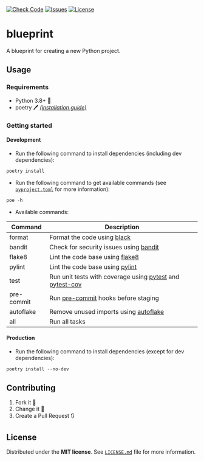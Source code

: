 [![Check Code](https://github.com/Aymane11/blueprint/actions/workflows/check_code.yaml/badge.svg)](https://github.com/Aymane11/blueprint/actions/workflows/check_code.yaml)
[![Issues](https://img.shields.io/github/issues/Aymane11/blueprint)](https://github.com/Aymane11/blueprint/issues)
[![License](https://img.shields.io/badge/License-MIT-blue.svg)](https://opensource.org/licenses/MIT)
# blueprint

A blueprint for creating a new Python project.

## Usage
### Requirements
- Python 3.8+ :snake:
- poetry :pen: _[(installation guide)](https://github.com/python-poetry/poetry#installation)_

### Getting started
#### Development
- Run the following command to install dependencies (including dev dependencies):
```python
poetry install
```
- Run the following command to get available commands (see [`pyproject.toml`](https://github.com/Aymane11/blueprint/blob/main/pyproject.toml#L24) for more information):
```python
poe -h
```
- Available commands:

| Command    | Description                                                                                                                                |
|------------|--------------------------------------------------------------------------------------------------------------------------------------------|
| format     | Format the code using [black](https://github.com/psf/black)                                                                                |
| bandit     | Check for security issues using [bandit](https://github.com/PyCQA/bandit)                                                                  |
| flake8     | Lint the code base using [flake8](https://github.com/PyCQA/flake8)                                                                         |
| pylint     | Lint the code base using [pylint](https://github.com/PyCQA/pylint)                                                                         |
| test       | Run unit tests with coverage using [pytest](https://docs.pytest.org/en/latest/) and [pytest-cov](https://github.com/pytest-dev/pytest-cov) |
| pre-commit | Run [pre-commit](https://github.com/pre-commit/pre-commit) hooks before staging                                                            |
| autoflake  | Remove unused imports using [autoflake](https://github.com/PyCQA/autoflake)                                                                |
| all        | Run all tasks                                                                                                                              |



#### Production
- Run the following command to install dependencies (except for dev dependencies):
```python
poetry install --no-dev
```

## Contributing

1. Fork it :fork_and_knife:
2. Change it :wrench:
4. Create a Pull Request :arrows_clockwise:

## License

Distributed under the **MIT license**. See [`LICENSE.md`](https://github.com/Aymane11/blueprint/blob/main/LICENSE.md) file for more information.
